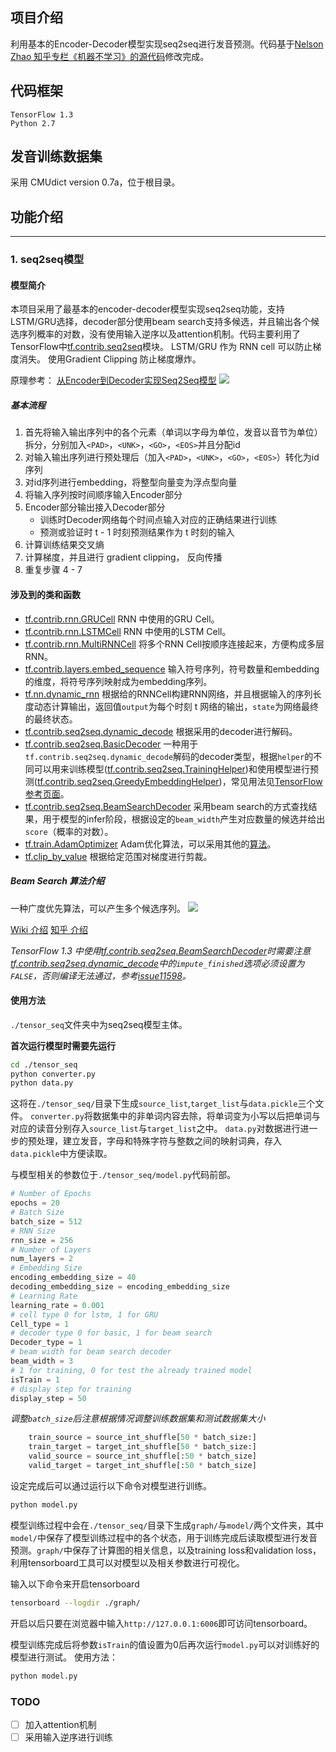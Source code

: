 ## 项目介绍
利用基本的Encoder-Decoder模型实现seq2seq进行发音预测。代码基于[Nelson Zhao 知乎专栏《机器不学习》的源代码](https://github.com/NELSONZHAO/zhihu/tree/master/basic_seq2seq)修改完成。



## 代码框架
```
TensorFlow 1.3
Python 2.7
```

## 发音训练数据集
采用 CMUdict version 0.7a，位于根目录。

## 功能介绍
---
### 1. seq2seq模型
#### 模型简介
本项目采用了最基本的encoder-decoder模型实现seq2seq功能，支持LSTM/GRU选择，decoder部分使用beam search支持多候选，并且输出各个候选序列概率的对数，没有使用输入逆序以及attention机制。代码主要利用了TensorFlow中[tf.contrib.seq2seq](https://www.tensorflow.org/versions/master/api_docs/python/tf/contrib/seq2seq)模块。
LSTM/GRU 作为 RNN cell 可以防止梯度消失。
使用Gradient Clipping 防止梯度爆炸。

原理参考： [从Encoder到Decoder实现Seq2Seq模型](https://zhuanlan.zhihu.com/p/27608348)
![](https://pic4.zhimg.com/v2-278b5920ac2b4fc8c2319c90eaa7f9db_r.png)

##### 基本流程
1. 首先将输入输出序列中的各个元素（单词以字母为单位，发音以音节为单位）拆分，分别加入`<PAD>`，`<UNK>`，`<GO>`，`<EOS>`并且分配id
2. 对输入输出序列进行预处理后（加入`<PAD>`，`<UNK>`，`<GO>`，`<EOS>`）转化为id序列
3. 对id序列进行embedding，将整型向量变为浮点型向量
4. 将输入序列按时间顺序输入Encoder部分
5.  Encoder部分输出接入Decoder部分
    * 训练时Decoder网络每个时间点输入对应的正确结果进行训练
    * 预测或验证时 t - 1 时刻预测结果作为 t 时刻的输入
6. 计算训练结果交叉熵
7. 计算梯度，并且进行 gradient clipping， 反向传播
8. 重复步骤 4 - 7

#### 涉及到的类和函数
* [tf.contrib.rnn.GRUCell](https://www.tensorflow.org/api_docs/python/tf/contrib/rnn/GRUCell) RNN 中使用的GRU Cell。
* [tf.contrib.rnn.LSTMCell](https://www.tensorflow.org/api_docs/python/tf/contrib/rnn/LSTMCell) RNN 中使用的LSTM Cell。
* [tf.contrib.rnn.MultiRNNCell](https://www.tensorflow.org/api_docs/python/tf/contrib/rnn/MultiRNNCell) 将多个RNN Cell按顺序连接起来，方便构成多层RNN。
* [tf.contrib.layers.embed_sequence](https://www.tensorflow.org/api_docs/python/tf/contrib/layers/embed_sequence) 输入符号序列，符号数量和embedding的维度，将符号序列映射成为embedding序列。
* [tf.nn.dynamic_rnn](https://www.tensorflow.org/api_docs/python/tf/nn/dynamic_rnn) 根据给的RNNCell构建RNN网络，并且根据输入的序列长度动态计算输出，返回值`output`为每个时刻 t 网络的输出，`state`为网络最终的最终状态。
* [tf.contrib.seq2seq.dynamic_decode](https://www.tensorflow.org/api_docs/python/tf/contrib/seq2seq/dynamic_decode) 根据采用的decoder进行解码。
* [tf.contrib.seq2seq.BasicDecoder](https://www.tensorflow.org/api_docs/python/tf/contrib/seq2seq/BasicDecoder) 一种用于`tf.contrib.seq2seq.dynamic_decode`解码的decoder类型，根据`helper`的不同可以用来训练模型([tf.contrib.seq2seq.TrainingHelper](https://www.tensorflow.org/api_docs/python/tf/contrib/seq2seq/TrainingHelper))和使用模型进行预测([tf.contrib.seq2seq.GreedyEmbeddingHelper](https://www.tensorflow.org/api_docs/python/tf/contrib/seq2seq/GreedyEmbeddingHelper))，常见用法见[TensorFlow参考页面](https://www.tensorflow.org/versions/master/api_guides/python/contrib.seq2seq#Dynamic_Decoding)。
* [tf.contrib.seq2seq.BeamSearchDecoder](https://www.tensorflow.org/versions/master/api_docs/python/tf/contrib/seq2seq/BasicDecoder) 采用beam search的方式查找结果，用于模型的infer阶段，根据设定的`beam_width`产生对应数量的候选并给出`score`（概率的对数）。
* [tf.train.AdamOptimizer](https://www.tensorflow.org/versions/master/api_docs/python/tf/train/AdamOptimizer) Adam优化算法，可以采用其他的[算法](https://www.tensorflow.org/versions/master/api_guides/python/train#Optimizers)。
* [tf.clip_by_value](https://www.tensorflow.org/versions/master/api_docs/python/tf/clip_by_value) 根据给定范围对梯度进行剪裁。
##### Beam Search 算法介绍
一种广度优先算法，可以产生多个候选序列。
![](https://raw.githubusercontent.com/yanwii/seq2seq/master/img/beamsearch.png)

[Wiki 介绍](https://en.wikipedia.org/wiki/Beam_search)
[知乎 介绍](https://www.zhihu.com/question/54356960)

*TensorFlow 1.3 中使用[tf.contrib.seq2seq.BeamSearchDecoder](https://www.tensorflow.org/api_docs/python/tf/contrib/seq2seq/BeamSearchDecoder)时需要注意[tf.contrib.seq2seq.dynamic_decode](tf.contrib.seq2seq.dynamic_decode)中的`impute_finished`选项必须设置为`FALSE`，否则编译无法通过，参考[issue11598](https://github.com/tensorflow/tensorflow/issues/11598)。*


#### 使用方法
`./tensor_seq`文件夹中为seq2seq模型主体。

**首次运行模型时需要先运行**
```bash
cd ./tensor_seq
python converter.py
python data.py
```
这将在`./tensor_seq/`目录下生成`source_list`,`target_list`与`data.pickle`三个文件。
`converter.py`将数据集中的非单词内容去除，将单词变为小写以后把单词与对应的读音分别存入`source_list`与`target_list`之中。
`data.py`对数据进行进一步的预处理，建立发音，字母和特殊字符与整数之间的映射词典，存入`data.pickle`中方便读取。

与模型相关的参数位于`./tensor_seq/model.py`代码前部。
```python
# Number of Epochs
epochs = 20
# Batch Size
batch_size = 512
# RNN Size
rnn_size = 256
# Number of Layers
num_layers = 2
# Embedding Size
encoding_embedding_size = 40
decoding_embedding_size = encoding_embedding_size
# Learning Rate
learning_rate = 0.001
# cell type 0 for lstm, 1 for GRU
Cell_type = 1
# decoder type 0 for basic, 1 for beam search
Decoder_type = 1
# beam width for beam search decoder
beam_width = 3
# 1 for training, 0 for test the already trained model
isTrain = 1
# display step for training
display_step = 50
```
*调整`batch_size`后注意根据情况调整训练数据集和测试数据集大小*
```python
    train_source = source_int_shuffle[50 * batch_size:]
    train_target = target_int_shuffle[50 * batch_size:]
    valid_source = source_int_shuffle[:50 * batch_size]
    valid_target = target_int_shuffle[:50 * batch_size]
```
设定完成后可以通过运行以下命令对模型进行训练。
```bash
python model.py
```
模型训练过程中会在`./tensor_seq/`目录下生成`graph/`与`model/`两个文件夹，其中`model/`中保存了模型训练过程中的各个状态，用于训练完成后读取模型进行发音预测。`graph/`中保存了计算图的相关信息，以及training loss和validation loss，利用tensorboard工具可以对模型以及相关参数进行可视化。

输入以下命令来开启tensorboard
```bash
tensorboard --logdir ./graph/
```
开启以后只要在浏览器中输入`http://127.0.0.1:6006`即可访问tensorboard。

模型训练完成后将参数`isTrain`的值设置为0后再次运行`model.py`可以对训练好的模型进行测试。
使用方法：
```bash
python model.py
```


### TODO
+ [ ] 加入attention机制
+ [ ] 采用输入逆序进行训练
